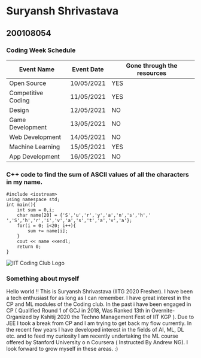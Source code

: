 # Suryansh Shrivastava
## 200108054
### Coding Week Schedule
|Event Name|Event Date  |Gone through the resources|
|-|-|-|
| Open Source | 10/05/2021 |  YES|
|Competitive Coding  | 11/05/2021 |  YES|
| Design | 12/05/2021 |  NO|
|Game Development  | 13/05/2021 |  NO|
|Web Development  |14/05/2021  |  NO|
|Machine Learning  |15/05/2021  |  YES|
|App Development  | 16/05/2021 |  NO|
### C++ code to find the sum of ASCII values of all the characters in my name.
    #include <iostream>
    using namespace std;
    int main(){
	    int sum = 0,i;
	    char name[20] = {'S','u','r','y','a','n','s','h',' ','S','h','r','i','v','a','s','t','a','v','a'};
	    for(i = 0; i<20; i++){
		    sum += name[i];
	    }
	    cout << name <<endl;
	    return 0;
    }

![IIT Coding Club Logo](https://raw.githubusercontent.com/codingiitg/open_source_submission/main/coding-club%20logo.png)

### Something about myself
Hello world !! This is Suryansh Shrivastava (IITG 2020 Fresher). I have been a tech enthusiast for as long as I can remember. I have great interest in the CP and ML modules of the Coding club. In the past i have been engaged in CP ( Qualified  Round 1 of GCJ in 2018, Was Ranked 13th in Overnite-Organized by Kshitij 2020 the Techno Management Fest of IIT KGP  ). Due to JEE I took a break from CP and I am trying to get back my flow currently.
In the recent few years I have developed interest in the fields of AI, ML, DL etc. and to feed my curiosity I am recently undertaking the ML course offered by Stanford University o n Coursera ( Instructed By Andrew NG). 
I look forward to grow myself in these areas. :)
